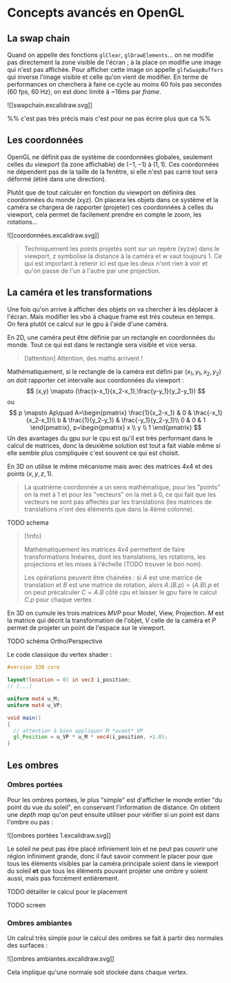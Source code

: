 # Concepts avancés en OpenGL

## La swap chain

Quand on appelle des fonctions `glClear`, `glDrawElements`... on ne modifie pas directement la zone visible de l'écran ; à la place on modifie une image qui n'est pas affichée. Pour afficher cette image on appelle `glfwSwapBuffers` qui inverse l'image visible et celle qu'on vient de modifier.
En terme de performances on cherchera à faire ce cycle au moins 60 fois pas secondes (60 fps, 60 Hz), on est donc limité à ~16ms par *frame*.

![[swapchain.excalidraw.svg]]

%% c'est pas très précis mais c'est pour ne pas écrire plus que ca %%

## Les coordonnées

OpenGL ne définit pas de système de coordonnées globales, seulement celles du *viewport* (la zone affichable) de $(-1,-1)$ à $(1,1)$. Ces coordonnées ne dépendent pas de la taille de la fenêtre, si elle n'est pas carré tout sera déformé (étiré dans une direction).

Plutôt que de tout calculer en fonction du viewport on définira des coordonnées du monde (xyz). On placera les objets dans ce système et la caméra se chargera de rapporter (projeter) ces coordonnées à celles du viewport, cela permet de facilement prendre en compte le zoom, les rotations...

![[coordonnées.excalidraw.svg]]

> Techniquement les points projetés sont sur un repère (xyzw) dans le viewport, z symbolise la distance à la caméra et w vaut toujours 1. Ce qui est important à retenir ici est que les deux n'ont rien à voir et qu'on passe de l'un à l'autre par une projection.

## La caméra et les transformations

Une fois qu'on arrive à afficher des objets on va chercher à les déplacer à l'écran. Mais modifier les vbo à chaque frame est *très* couteux en temps. On fera plutôt ce calcul sur le gpu à l'aide d'une caméra.

En 2D, une caméra peut être définie par un rectangle en coordonnées du monde. Tout ce qui est dans le rectangle sera visible et vice versa.

> [!attention] Attention, des maths arrivent !

Mathématiquement, si le rectangle de la caméra est défini par $(x_1,y_1,x_2,y_2)$ on doit rapporter cet intervalle aux coordonnées du viewport :
$$
(x,y) \mapsto (\frac{x-x_1}{x_2-x_1},\frac{y-y_1}{y_2-y_1})
$$
ou
$$
p \mapsto Ap\quad
A=\begin{pmatrix}
\frac{1}{x_2-x_1} & 0 & \frac{-x_1}{x_2-x_1}\\
b & \frac{1}{y_2-y_1} & \frac{-y_1}{y_2-y_1}\\
0 & 0 & 1
\end{pmatrix},
p=\begin{pmatrix} x \\ y \\ 1 \end{pmatrix}
$$
Un des avantages du gpu sur le cpu est qu'il est très performant dans le calcul de matrices, donc la deuxième solution est tout a fait viable même si elle semble plus compliquée c'est souvent ce qui est choisit.

En 3D on utilise le même mécanisme mais avec des matrices 4x4 et des points $(x,y,z,1)$.

> La quatrième coordonnée a un sens mathématique, pour les "points" on la met à 1 et pour les "vecteurs" on la met à 0, ce qui fait que les vecteurs ne sont pas affectés par les translations (les matrices de translations n'ont des éléments que dans la 4ème colonne).

TODO schema

> [!info]
> 
> Mathématiquement les matrices 4x4 permettent de faire transformations linéaires, dont les translations, les rotations, les projections et les mises à l'échelle (TODO trouver le bon nom).
> 
> Les opérations peuvent être chainées : si $A$ est une matrice de translation et $B$ est une matrice de rotation, alors $A.(B.p) = (A.B).p$ et on peut précalculer $C=A.B$ côté cpu et laisser le gpu faire le calcul $C.p$ pour chaque vertex.

En 3D on cumule les trois matrices $MVP$ pour Model, View, Projection. $M$ est la matrice qui décrit la transformation de l'objet, $V$ celle de la caméra et $P$ permet de projeter un point de l'espace sur le viewport.

TODO schéma Ortho/Perspective

Le code classique du vertex shader :

```glsl
#version 330 core

layout(location = 0) in vec3 i_position;
// [...]

uniform mat4 u_M;
uniform mat4 u_VP;

void main()
{
  // attention à bien appliquer M *avant* VP
  gl_Position = u_VP * u_M * vec4(i_position, +1.0);
}
```

## Les ombres

### Ombres portées

Pour les ombres portées, le plus "simple" est d'afficher le monde entier "du point du vue du soleil", en conservant l'information de distance. On obtient une *depth map* qu'on peut ensuite utiliser pour vérifier si un point est dans l'ombre ou pas :

![[ombres portées 1.excalidraw.svg]]

Le soleil ne peut pas être placé infiniement loin et ne peut pas couvrir une région infiniment grande, donc il faut savoir comment le placer pour que tous les éléments visibles par la caméra principale soient dans le viewport du soleil **et** que tous les éléments pouvant projeter une ombre y soient aussi, mais pas forcément entièrement.

TODO détailler le calcul pour le placement

TODO screen

### Ombres ambiantes

Un calcul très simple pour le calcul des ombres se fait à partir des normales des surfaces :

![[ombres ambiantes.excalidraw.svg]]

Cela implique qu'une normale soit stockée dans chaque vertex.